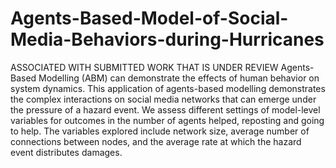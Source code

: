 # Agents-Based-Model-of-Social-Media-Behaviors-during-Hurricanes

ASSOCIATED WITH SUBMITTED WORK THAT IS UNDER REVIEW
Agents-Based Modelling (ABM) can demonstrate the effects of human behavior on system dynamics. This application of agents-based modelling demonstrates the complex interactions on social media networks that can emerge under the pressure of a hazard event. We assess different settings of model-level variables for outcomes in the number of agents helped, reposting and going to help. The variables explored include network size, average number of connections between nodes, and the average rate at which the hazard event distributes damages. 
